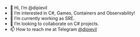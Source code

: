 - 👋 Hi, I’m @dipievil
- 👀 I’m interested in C#, Games, Containers and Observability!
- 🌱 I’m currently working as SRE.
- 💞️ I’m looking to collaborate on C# projects.
- 📫 How to reach me at Telegram [@dipievil](https://t.me/dipievil)

